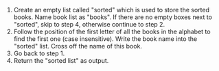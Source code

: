 1. Create an empty list called "sorted" which is used to store the sorted books. Name book list as "books". If there  are no empty boxes next to "sorted", skip to step 4, otherwise continue to step 2.
2. Follow the position of the first letter of all the books in the alphabet to find the first one (case insensitive). Write the book name into the "sorted" list.  Cross off the name of this book.
3. Go back to step 1.
4. Return the "sorted list" as output. 
